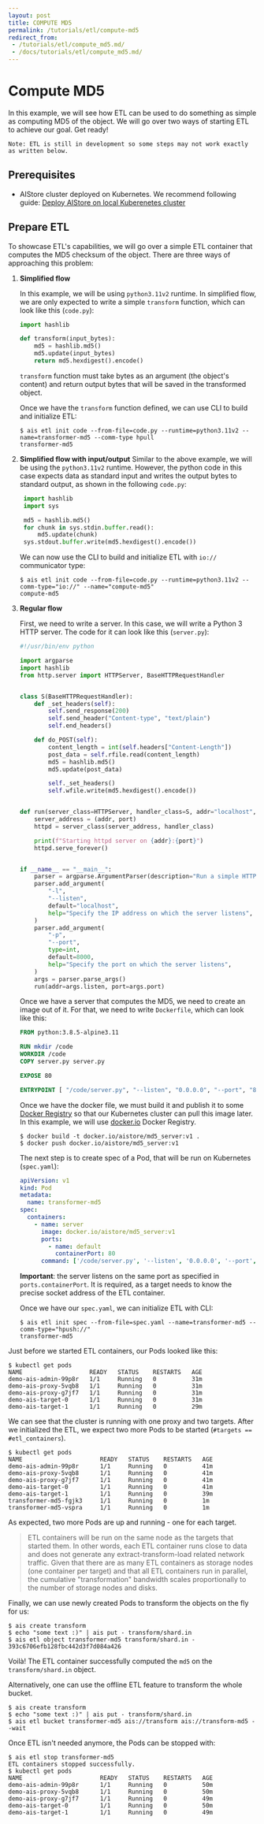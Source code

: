 ```yaml
---
layout: post
title: COMPUTE MD5
permalink: /tutorials/etl/compute-md5
redirect_from:
 - /tutorials/etl/compute_md5.md/
 - /docs/tutorials/etl/compute_md5.md/
---
```


# Compute MD5

In this example, we will see how ETL can be used to do something as simple as computing MD5 of the object.
We will go over two ways of starting ETL to achieve our goal.
Get ready!


`Note: ETL is still in development so some steps may not work exactly as written below.`

## Prerequisites

* AIStore cluster deployed on Kubernetes. We recommend following guide: [Deploy AIStore on local Kuberenetes cluster](https://github.com/NVIDIA/ais-k8s/blob/main/operator/README.md)

## Prepare ETL

To showcase ETL's capabilities, we will go over a simple ETL container that computes the MD5 checksum of the object.
There are three ways of approaching this problem:

1. **Simplified flow**

    In this example, we will be using `python3.11v2` runtime.
    In simplified flow, we are only expected to write a simple `transform` function, which can look like this (`code.py`):

    ```python
    import hashlib

    def transform(input_bytes):
        md5 = hashlib.md5()
        md5.update(input_bytes)
        return md5.hexdigest().encode()
    ```

    `transform` function must take bytes as an argument (the object's content) and return output bytes that will be saved in the transformed object.

    Once we have the `transform` function defined, we can use CLI to build and initialize ETL:
    ```console
    $ ais etl init code --from-file=code.py --runtime=python3.11v2 --name=transformer-md5 --comm-type hpull
    transformer-md5
    ```

2. **Simplified flow with input/output**
   Similar to the above example, we will be using the `python3.11v2` runtime.
   However, the python code in this case expects data as standard input and writes the output bytes to standard output, as shown in the following `code.py`:

   ```python
    import hashlib
    import sys

    md5 = hashlib.md5()
    for chunk in sys.stdin.buffer.read():
        md5.update(chunk)
    sys.stdout.buffer.write(md5.hexdigest().encode())
   ```

   We can now use the CLI to build and initialize ETL with `io://` communicator type:
   ```console
   $ ais etl init code --from-file=code.py --runtime=python3.11v2 --comm-type="io://" --name="compute-md5"
   compute-md5
   ```

3. **Regular flow**

    First, we need to write a server.
    In this case, we will write a Python 3 HTTP server.
    The code for it can look like this (`server.py`):

    ```python
    #!/usr/bin/env python

    import argparse
    import hashlib
    from http.server import HTTPServer, BaseHTTPRequestHandler


    class S(BaseHTTPRequestHandler):
        def _set_headers(self):
            self.send_response(200)
            self.send_header("Content-type", "text/plain")
            self.end_headers()

        def do_POST(self):
            content_length = int(self.headers["Content-Length"])
            post_data = self.rfile.read(content_length)
            md5 = hashlib.md5()
            md5.update(post_data)

            self._set_headers()
            self.wfile.write(md5.hexdigest().encode())


    def run(server_class=HTTPServer, handler_class=S, addr="localhost", port=8000):
        server_address = (addr, port)
        httpd = server_class(server_address, handler_class)

        print(f"Starting httpd server on {addr}:{port}")
        httpd.serve_forever()


    if __name__ == "__main__":
        parser = argparse.ArgumentParser(description="Run a simple HTTP server")
        parser.add_argument(
            "-l",
            "--listen",
            default="localhost",
            help="Specify the IP address on which the server listens",
        )
        parser.add_argument(
            "-p",
            "--port",
            type=int,
            default=8000,
            help="Specify the port on which the server listens",
        )
        args = parser.parse_args()
        run(addr=args.listen, port=args.port)
    ```

    Once we have a server that computes the MD5, we need to create an image out of it.
    For that, we need to write `Dockerfile`, which can look like this:

    ```dockerfile
    FROM python:3.8.5-alpine3.11

    RUN mkdir /code
    WORKDIR /code
    COPY server.py server.py

    EXPOSE 80

    ENTRYPOINT [ "/code/server.py", "--listen", "0.0.0.0", "--port", "80" ]
    ```

    Once we have the docker file, we must build it and publish it to some [Docker Registry](https://docs.docker.com/registry/) so that our Kubernetes cluster can pull this image later.
    In this example, we will use [docker.io](https://hub.docker.com/) Docker Registry.

    ```console
    $ docker build -t docker.io/aistore/md5_server:v1 .
    $ docker push docker.io/aistore/md5_server:v1
    ```

    The next step is to create spec of a Pod, that will be run on Kubernetes (`spec.yaml`):

    ```yaml
    apiVersion: v1
    kind: Pod
    metadata:
      name: transformer-md5
    spec:
      containers:
        - name: server
          image: docker.io/aistore/md5_server:v1
          ports:
            - name: default
              containerPort: 80
          command: ['/code/server.py', '--listen', '0.0.0.0', '--port', '80']
    ```

    **Important**: the server listens on the same port as specified in `ports.containerPort`.
    It is required, as a target needs to know the precise socket address of the ETL container.

    Once we have our `spec.yaml`, we can initialize ETL with CLI:
    ```console
    $ ais etl init spec --from-file=spec.yaml --name=transformer-md5 --comm-type="hpush://"
    transformer-md5
    ```

Just before we started ETL containers, our Pods looked like this:

```console
$ kubectl get pods
NAME                   READY   STATUS    RESTARTS   AGE
demo-ais-admin-99p8r   1/1     Running   0          31m
demo-ais-proxy-5vqb8   1/1     Running   0          31m
demo-ais-proxy-g7jf7   1/1     Running   0          31m
demo-ais-target-0      1/1     Running   0          31m
demo-ais-target-1      1/1     Running   0          29m
```

We can see that the cluster is running with one proxy and two targets.
After we initialized the ETL, we expect two more Pods to be started (`#targets == #etl_containers`).

```console
$ kubectl get pods
NAME                      READY   STATUS    RESTARTS   AGE
demo-ais-admin-99p8r      1/1     Running   0          41m
demo-ais-proxy-5vqb8      1/1     Running   0          41m
demo-ais-proxy-g7jf7      1/1     Running   0          41m
demo-ais-target-0         1/1     Running   0          41m
demo-ais-target-1         1/1     Running   0          39m
transformer-md5-fgjk3     1/1     Running   0          1m
transformer-md5-vspra     1/1     Running   0          1m
```

As expected, two more Pods are up and running - one for each target.

> ETL containers will be run on the same node as the targets that started them.
> In other words, each ETL container runs close to data and does not generate any extract-transform-load related network traffic.
> Given that there are as many ETL containers as storage nodes (one container per target) and that all ETL containers run in parallel, the cumulative "transformation" bandwidth scales proportionally to the number of storage nodes and disks.

Finally, we can use newly created Pods to transform the objects on the fly for us:

```console
$ ais create transform
$ echo "some text :)" | ais put - transform/shard.in
$ ais etl object transformer-md5 transform/shard.in -
393c6706efb128fbc442d3f7d084a426
```

Voilà! The ETL container successfully computed the `md5` on the `transform/shard.in` object.

Alternatively, one can use the offline ETL feature to transform the whole bucket.

```console
$ ais create transform
$ echo "some text :)" | ais put - transform/shard.in
$ ais etl bucket transformer-md5 ais://transform ais://transform-md5 --wait
```

Once ETL isn't needed anymore, the Pods can be stopped with:

```console
$ ais etl stop transformer-md5
ETL containers stopped successfully.
$ kubectl get pods
NAME                      READY   STATUS    RESTARTS   AGE
demo-ais-admin-99p8r      1/1     Running   0          50m
demo-ais-proxy-5vqb8      1/1     Running   0          50m
demo-ais-proxy-g7jf7      1/1     Running   0          49m
demo-ais-target-0         1/1     Running   0          50m
demo-ais-target-1         1/1     Running   0          49m
```
